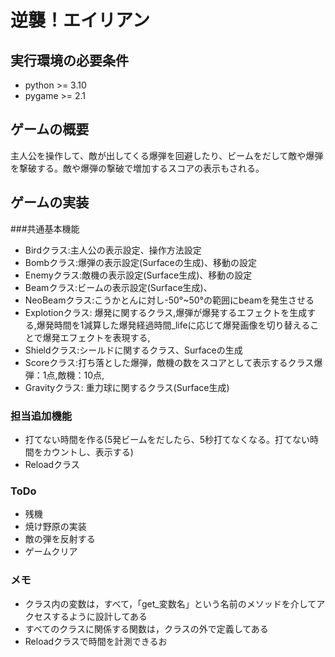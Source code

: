 # 逆襲！エイリアン
## 実行環境の必要条件
* python >= 3.10
* pygame >= 2.1

## ゲームの概要
主人公を操作して、敵が出してくる爆弾を回避したり、ビームをだして敵や爆弾を撃破する。敵や爆弾の撃破で増加するスコアの表示もされる。

## ゲームの実装
###共通基本機能
* Birdクラス:主人公の表示設定、操作方法設定
* Bombクラス:爆弾の表示設定(Surfaceの生成)、移動の設定
* Enemyクラス:敵機の表示設定(Surface生成)、移動の設定
* Beamクラス:ビームの表示設定(Surface生成)、
* NeoBeamクラス:こうかとんに対し-50°~50°の範囲にbeamを発生させる
* Explotionクラス: 爆発に関するクラス,爆弾が爆発するエフェクトを生成する,爆発時間を1減算した爆発経過時間_lifeに応じて爆発画像を切り替えることで爆発エフェクトを表現する,
* Shieldクラス:シールドに関するクラス、Surfaceの生成
* Scoreクラス:打ち落とした爆弾，敵機の数をスコアとして表示するクラス爆弾：1点,敵機：10点,
* Gravityクラス: 重力球に関するクラス(Surface生成)

### 担当追加機能
* 打てない時間を作る(5発ビームをだしたら、5秒打てなくなる。打てない時間をカウントし、表示する)
* Reloadクラス

### ToDo
- 残機
- 焼け野原の実装
- 敵の弾を反射する
- ゲームクリア
### メモ
* クラス内の変数は，すべて，「get_変数名」という名前のメソッドを介してアクセスするように設計してある
* すべてのクラスに関係する関数は，クラスの外で定義してある
* Reloadクラスで時間を計測できるお

